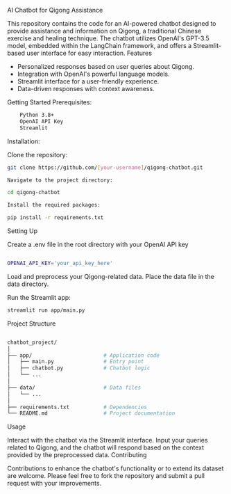 AI Chatbot for Qigong Assistance

This repository contains the code for an AI-powered chatbot designed to provide assistance and information on Qigong, a traditional Chinese exercise and healing technique. The chatbot utilizes OpenAI's GPT-3.5 model, embedded within the LangChain framework, and offers a Streamlit-based user interface for easy interaction.
Features

- Personalized responses based on user queries about Qigong.
- Integration with OpenAI's powerful language models.
- Streamlit interface for a user-friendly experience.
- Data-driven responses with context awareness.

Getting Started
Prerequisites:

```bash
    Python 3.8+
    OpenAI API Key
    Streamlit
```
Installation:

Clone the repository:

```bash
git clone https://github.com/[your-username]/qigong-chatbot.git

Navigate to the project directory:

cd qigong-chatbot

Install the required packages:

pip install -r requirements.txt
```

Setting Up

Create a .env file in the root directory with your OpenAI API key

```bash

OPENAI_API_KEY='your_api_key_here'
```

Load and preprocess your Qigong-related data. Place the data file in the data directory.

Run the Streamlit app:

```bash
streamlit run app/main.py
```

Project Structure

```bash

chatbot_project/
│
├── app/                       # Application code
│   ├── main.py                # Entry point
│   ├── chatbot.py             # Chatbot logic
│   └── ...
│
├── data/                      # Data files
│   └── ...
│
├── requirements.txt           # Dependencies
└── README.md                  # Project documentation
```

Usage

Interact with the chatbot via the Streamlit interface. Input your queries related to Qigong, and the chatbot will respond based on the context provided by the preprocessed data.
Contributing

Contributions to enhance the chatbot's functionality or to extend its dataset are welcome. Please feel free to fork the repository and submit a pull request with your improvements.


